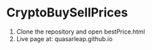 # CryptoBuySellPrices

1. Clone the repository and open bestPrice.html
2. Live page at: quasarleap.github.io
